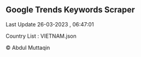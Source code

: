 

## Google Trends Keywords Scraper 
 
Last Update 26-03-2023 , 06:47:01

Country List :
VIETNAM.json



© Abdul Muttaqin 
